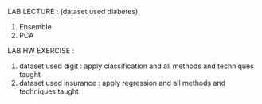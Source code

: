 LAB LECTURE : (dataset used diabetes)
1. Ensemble
2. PCA

LAB HW EXERCISE : 
1. dataset used digit : apply classification and all methods and techniques taught
2. dataset used insurance : apply regression and all methods and techniques taught
